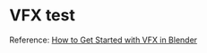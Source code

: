 # VFX test

Reference: [How to Get Started with VFX in Blender](https://www.youtube.com/watch?v=wCge7Y-CmHk)
